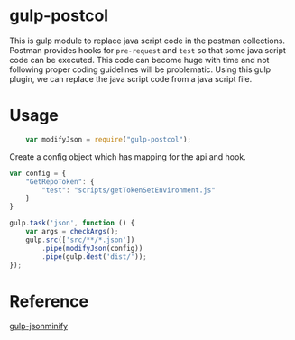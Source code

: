 # gulp-postcol
This is gulp module to replace java script code in the postman collections. Postman provides hooks for ```pre-request``` and ```test``` so that some java script code can be executed. This code can become huge with time and not following proper coding guidelines will be problematic. Using this gulp plugin, we can replace the java script code from a java script file.


# Usage

```javascript
    var modifyJson = require("gulp-postcol");
```

Create a config object which has mapping for the api and hook.

```javascript
var config = {
    "GetRepoToken": {
        "test": "scripts/getTokenSetEnvironment.js"
    }
}
```

```javascript
gulp.task('json', function () {
    var args = checkArgs();
    gulp.src(['src/**/*.json'])
        .pipe(modifyJson(config))
        .pipe(gulp.dest('dist/'));
});

```

# Reference

[gulp-jsonminify](https://github.com/tcarlsen/gulp-jsonminify)
